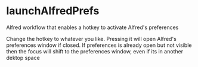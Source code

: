 # launchAlfredPrefs
Alfred workflow that enables a hotkey to activate Alfred's preferences

Change the hotkey to whatever you like. Pressing it will open Alfred's preferences window if closed. If preferences is already open but not visible then the focus will shift to the preferences window, even if its in another dektop space
